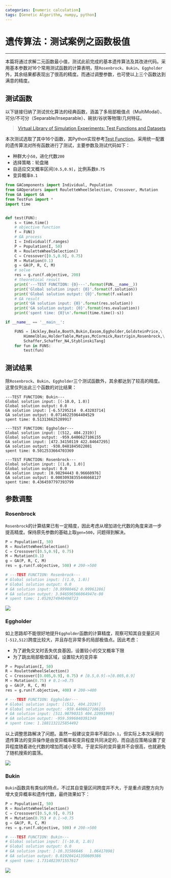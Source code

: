 ```yaml
---
categories: [numeric calculation]
tags: [Genetic Algorithm, numpy, python]
---
```


# 遗传算法：测试案例之函数极值


---

本篇将通过求解二元函数最小值，测试此前完成的基本遗传算法及其改进代码。采用基本参数对16个常用测试函数的计算表明，除`Rosenbrock`、`Bukin`、`Eggholder`外，其余结果都表现出了很高的精度。而通过调整参数，也可使以上三个函数达到满意的精度。

## 测试函数

以下链接归纳了测试优化算法的经典函数，涵盖了多局部极值点（MultiModal）、可分/不可分（Separable/Inseparable）、碗状/谷状等物理/几何特征。

> [Virtual Library of Simulation Experiments: Test Functions and Datasets](https://www.sfu.ca/~ssurjano/optimization.html)

本次测试选取了其中16个函数，其Python实现参考[Test Function](https://github.com/dothinking/basicGA/blob/master/TestFun.py)。采用统一配置的遗传算法对所有函数进行了测试，主要参数及测试代码如下：

- 种群大小`50`，进化代数`200`
- 选择策略：轮盘赌
- 自适应交叉概率区间`[0.5,0.9]`，比例系数`0.75`
- 变异概率`0.1`

```python
from GAComponents import Individual, Population
from GAOperators import RouletteWheelSelection, Crossover, Mutation
from GA import GA
from TestFun import *
import time


def test(FUN):
    s = time.time()
    # objective function
    f = FUN()
    # GA process    
    I = Individual(f.ranges)
    P = Population(I, 50)
    R = RouletteWheelSelection()
    C = Crossover([0.5,0.9], 0.75)
    M = Mutation(0.1)
    g = GA(P, R, C, M)
    # solve
    res = g.run(f.objective, 200)
    # theoretical result
    print('---TEST FUNCTION: {0}---'.format(FUN.__name__))
    print('Global solution input: {0}'.format(f.solution))
    print('Global solution output: {0}'.format(f.value))
    # GA result
    print('GA solution input: {0}'.format(res.solution))
    print('GA solution output: {0}'.format(res.evaluation))
    print('spent time: {0}\n'.format(time.time()-s))

if __name__ == '__main__':

    FUNS = [Ackley,Beale,Booth,Bukin,Easom,Eggholder,GoldsteinPrice,\
        Himmelblau,HolderTable,Matyas,McCormick,Rastrigin,Rosenbrock,\
        Schaffer,Schaffer_N4,StyblinskiTang]
    for fun in FUNS:
        test(fun)
```

## 测试结果

除`Rosenbrock`、`Bukin`、`Eggholder`三个测试函数外，其余都达到了较高的精度。这里仅列出此三个函数的对比结果：


    ---TEST FUNCTION: Bukin---
    Global solution input: [(-10.0, 1.0)]
    Global solution output: 0.0
    GA solution input: [-6.57295214  0.43203714]
    GA solution output: 0.07146225964404529
    spent time: 0.513136625289917

    ---TEST FUNCTION: Eggholder---
    Global solution input: [(512, 404.2319)]
    Global solution output: -959.6406627106155
    GA solution input: [472.34150119 422.84647295]
    GA solution output: -938.0481845022081
    spent time: 0.5012533664703369

    ---TEST FUNCTION: Rosenbrock---
    Global solution input: [(1.0, 1.0)]
    Global solution output: 0.0
    GA solution input: [0.98294443 0.96660976]
    GA solution output: 0.00030938355446668127
    spent time: 0.4364597797393799


## 参数调整

### Rosenbrock

`Rosenbrock`的计算结果已有一定精度，因此考虑从增加进化代数的角度来进一步提高精度。保持原先参数的基础上取`gen=500`，问题得到解决。

```python
P = Population(I, 50)
R = RouletteWheelSelection()
C = Crossover([0.5,0.9], 0.75)
M = Mutation(0.1)
g = GA(P, R, C, M)
res = g.run(f.objective, 500) # 200->500

# ---TEST FUNCTION: Rosenbrock---
# Global solution input: [(1.0, 1.0)]
# Global solution output: 0.0
# GA solution input: [0.99980462 0.99961286]
# GA solution output: 3.946596566064947e-08
# spent time: 1.0529274940490723
```

![](images/2018-11-05-01.png)


### Eggholder

如上思路却不能很好地提升`Eggholder`函数的计算精度，观察可知其自变量区间`[-512,512]`跨度比较大，并且存在非常多的局部极值点。因此考虑：

- 为了避免交叉时丢失优良基因，设置较小的交叉概率下限
- 为了跳出局部极值区域，设置较大的变异率

```python
P = Population(I, 50)
R = RouletteWheelSelection()
C = Crossover([0.005,0.9], 0.75) # [0.5,0.9]->[0.005,0.9]
M = Mutation(0.75) # 0.1->0.75
g = GA(P, R, C, M)
res = g.run(f.objective, 400) # 200->400

# ---TEST FUNCTION: Eggholder---
# Global solution input: [(512, 404.2319)]
# Global solution output: -959.6406627106155
# GA solution input: [511.98790315 404.22091999]
# GA solution output: -959.5996840391349
# spent time: 1.1881132125854492
```

以上调整思路解决了问题。虽然一般建议变异率不超过`0.1`，但实际上本次采用的遗传算法的变异操作是由变异概率和变异程度共同决定的，而自适应策略设置了变异程度随着进化代数的增加而减小至零。于是实际的变异量并不会很高，也就避免了随机搜索的震荡。

![](images/2018-11-05-03.png)


### Bukin

`Bukin`函数具有类似的特点，不过其自变量区间跨度并不大，于是重点调整方向为增大变异概率和遗传代数，最终效果如下：

```python
P = Population(I, 50)
R = RouletteWheelSelection()
C = Crossover([0.5,0.9], 0.75)
M = Mutation(0.75) # 0.1->0.75
g = GA(P, R, C, M)
res = g.run(f.objective, 500) # 200->500

# ---TEST FUNCTION: Bukin---
# Global solution input: [(-10.0, 1.0)]
# Global solution output: 0.0
# GA solution input: [-10.31586646   1.06417098]
# GA solution output: 0.019204141350609386
# spent time: 1.7314023971557617
```

![](images/2018-11-05-02.png)

